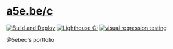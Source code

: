 # [a5e.be/c](https://a5e.be/c)

[![Build and Deploy](https://github.com/5ebec/portfolio/workflows/Build%20and%20Deploy/badge.svg)](https://github.com/5ebec/portfolio/actions?query=workflow%3A%22Build+and+Deploy%22)
[![Lighthouse CI](https://github.com/5ebec/portfolio/workflows/Lighthouse%20CI/badge.svg)](https://github.com/5ebec/portfolio/actions?query=workflow%3A%22Lighthouse+CI%22)
[![visual regression testing](https://percy.io/static/images/percy-badge.svg)](https://percy.io/3a462313/portfolio)

@5ebec's portfolio
